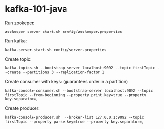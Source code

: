 # kafka-101-java

Run zookeper:
```
zookeeper-server-start.sh config/zookeeper.properties 
```

Run kafka:
```
kafka-server-start.sh config/server.properties 
```

Create topic:

```
kafka-topics.sh --bootstrap-server localhost:9092 --topic firstTopic --create --partitions 3 --replication-factor 1
```

Create consumer with keys: (guarantees order in a partition)

```
kafka-console-consumer.sh --bootstrap-server localhost:9092 --topic firstTopic --from-beginning --property print.key=true --property key.separator=,
```

Create producer:
```
kafka-console-producer.sh  --broker-list 127.0.0.1:9092 --topic firstTopic --property parse.key=true --property key.separator=,
```
